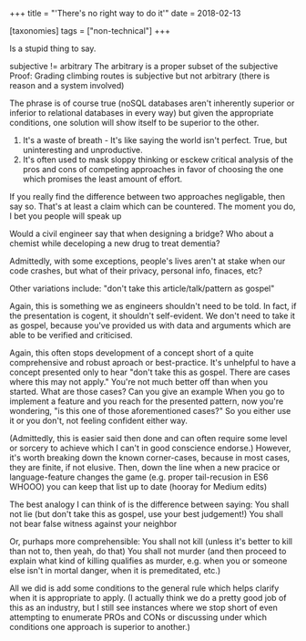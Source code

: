 +++
title = "'There's no right way to do it'"
date = 2018-02-13

[taxonomies]
tags = ["non-technical"]
+++

Is a stupid thing to say.

<!-- more -->

subjective != arbitrary
The arbitrary is a proper subset of the subjective
Proof: Grading climbing routes is subjective but not arbitrary (there is reason and a system involved)

The phrase is of course true (noSQL databases aren't inherently superior or inferior to relational databases in every way) but given the appropriate conditions, one solution will show itself to be superior to the other.

1. It's a waste of breath - It's like saying the world isn't perfect. True, but uninteresting and unproductive.
2. It's often used to mask sloppy thinking or esckew critical analysis of the pros and cons of competing approaches in favor of choosing the one which promises the least amount of effort.

If you really find the difference between two approaches negligable, then say so. That's at least a claim which can be countered. The moment you do, I bet you people will speak up

Would a civil engineer say that when designing a bridge? Who about a chemist while deceloping a new drug to treat dementia?

Admittedly, with some exceptions, people's lives aren't at stake when our code crashes, but what of their privacy, personal info, finaces, etc?

Other variations include: "don't take this article/talk/pattern as gospel"

Again, this is something we as engineers shouldn't need to be told. In fact, if the presentation is cogent, it shouldn't self-evident. We don't need to take it as gospel, because you've provided us with data and arguments which are able to be verified and criticised.

Again, this often stops development of a concept short of a quite comprehensive and robust aproach or best-practice. It's unhelpful to have a concept presented only to hear "don't take this as gospel. There are cases where this may not apply." You're not much better off than when you started. What are those cases? Can you give an example When you go to implement a feature and you reach for the presented pattern, now you're wondering, "is this one of those aforementioned cases?" So you either use it or you don't, not feeling confident either way.

(Admittedly, this is easier said then done and can often require some level or sorcery to achieve which I can't in good conscience endorse.) However, it's worth breaking down the known corner-cases, because in most cases, they are finite, if not elusive. Then, down the line when a new pracice or language-feature changes the game (e.g. proper tail-recusion in ES6 WHOOO) you can keep that list up to date (hooray for Medium edits)

The best analogy I can think of is the difference between saying:
You shall not lie (but don't take this as gospel, use your best judgement!)
You shall not bear false witness against your neighbor

Or, purhaps more comprehensible:
You shall not kill (unless it's better to kill than not to, then yeah, do that)
You shall not murder (and then proceed to explain what kind of killing qualifies as murder, e.g. when you or someone else isn't in mortal danger, when it is premeditated, etc.)

All we did is add some conditions to the general rule which helps clarify when it is appropriate to apply. (I actually think we do a pretty good job of this as an industry, but I still see instances where we stop short of even attempting to enumerate PROs and CONs or discussing under which conditions one approach is superior to another.)
